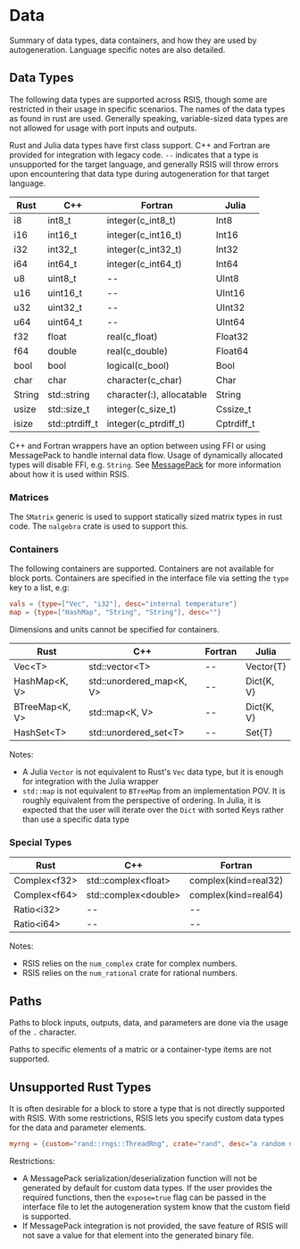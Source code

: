 # Data
Summary of data types, data containers, and how they are used by autogeneration. Language specific notes are also detailed.

## Data Types
The following data types are supported across RSIS, though some are restricted in their usage in specific scenarios. The names of the data types as found in rust are used. Generally speaking, variable-sized data types are not allowed for usage with port inputs and outputs.

Rust and Julia data types have first class support. C++ and Fortran are provided for integration with legacy code. `--` indicates that a type is unsupported for the target language, and generally RSIS will throw errors upon encountering that data type during autogeneration for that target language.

| Rust | C++ | Fortran | Julia |
| --- | --- | --- | --- |
| i8 | int8_t | integer(c_int8_t) | Int8 |
| i16 | int16_t | integer(c_int16_t) | Int16 |
| i32 | int32_t | integer(c_int32_t) | Int32 |
| i64 | int64_t | integer(c_int64_t) | Int64 |
| u8 | uint8_t | -- | UInt8 |
| u16 | uint16_t | -- | UInt16 |
| u32 | uint32_t | -- | UInt32 |
| u64 | uint64_t | -- | UInt64 |
| f32 | float | real(c_float) | Float32 |
| f64 | double | real(c_double) | Float64 |
| bool | bool | logical(c_bool) | Bool |
| char | char | character(c_char) | Char |
| String | std::string | character(:), allocatable | String |
| usize | std::size_t | integer(c_size_t) | Cssize_t |
| isize | std::ptrdiff_t | integer(c_ptrdiff_t) | Cptrdiff_t |

C++ and Fortran wrappers have an option between using FFI or using MessagePack to handle internal data flow. Usage of dynamically allocated types will disable FFI, e.g. `String`. See [MessagePack](./MessagePack.md) for more information about how it is used within RSIS.

### Matrices
The `SMatrix` generic is used to support statically sized matrix types in rust code. The `nalgebra` crate is used to support this.

### Containers
The following containers are supported. Containers are not available for block ports. Containers are specified in the interface file via setting the `type` key to a list, e.g:

```toml
vals = {type=["Vec", "i32"], desc="internal temperature"}
map = {type=["HashMap", "String", "String"], desc=""}
```

Dimensions and units cannot be specified for containers.

| Rust | C++ | Fortran | Julia |
| --- | --- | --- | --- |
| Vec&lt;T&gt; | std::vector&lt;T&gt; | -- | Vector{T} |
| HashMap&lt;K, V&gt; | std::unordered_map&lt;K, V&gt; | -- | Dict{K, V}
| BTreeMap&lt;K, V&gt; | std::map&lt;K, V&gt; | -- | Dict{K, V} |
| HashSet&lt;T&gt; | std::unordered_set&lt;T&gt; | -- | Set{T} |

Notes:
- A Julia `Vector` is not equivalent to Rust's `Vec` data type, but it is enough for integration with the Julia wrapper
- `std::map` is not equivalent to `BTreeMap` from an implementation POV. It is roughly equivalent from the perspective of ordering. In Julia, it is expected that the user will iterate over the `Dict` with sorted Keys rather than use a specific data type

### Special Types
| Rust | C++ | Fortran | Julia |
| --- | --- | --- | --- |
| Complex&lt;f32&gt; | std::complex&lt;float&gt; | complex(kind=real32) | Complex{Float32} |
| Complex&lt;f64&gt; | std::complex&lt;double&gt; | complex(kind=real64) | Complex{Float64} |
| Ratio&lt;i32&gt; | -- | -- | Rational{Int32} |
| Ratio&lt;i64&gt; | -- | -- | Rational{Int64} |

Notes:
- RSIS relies on the `num_complex` crate for complex numbers.
- RSIS relies on the `num_rational` crate for rational numbers.

## Paths
Paths to block inputs, outputs, data, and parameters are done via the usage of the `.` character.

Paths to specific elements of a matric or a container-type items are not supported.

## Unsupported Rust Types
It is often desirable for a block to store a type that is not directly supported with RSIS. With some restrictions, RSIS lets you specify custom data types for the data and parameter elements. 

```toml
myrng = {custom="rand::rngs::ThreadRng", crate="rand", desc="a random number generator"}
```

Restrictions:
- A MessagePack serialization/deserialization function will not be generated by default for custom data types. If the user provides the required functions, then the `expose=true` flag can be passed in the interface file to let the autogeneration system know that the custom field is supported.
- If MessagePack integration is not provided, the save feature of RSIS will not save a value for that element into the generated binary file.
